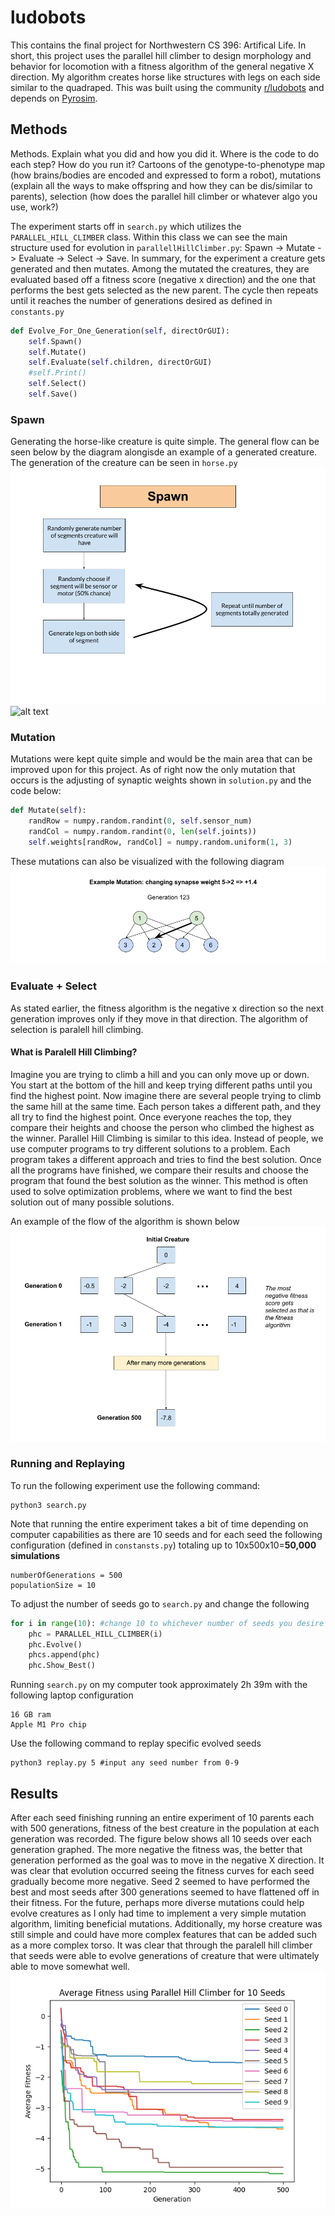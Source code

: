 # ludobots
This contains the final project for Northwestern CS 396: Artifical Life. In short, this project uses the parallel hill climber to design morphology and behavior for locomotion with a fitness algorithm of the general negative X direction. My algorithm creates horse like structures with legs on each side similar to the quadraped. This was built using the community [r/ludobots](https://www.reddit.com/r/ludobots/) and depends on [Pyrosim](https://github.com/jbongard/pyrosim). 

## Methods
Methods. Explain what you did and how you did it. Where is the code to do each step? How do you run it? Cartoons of the genotype-to-phenotype map (how brains/bodies are encoded and expressed to form a robot), mutations (explain all the ways to make offspring and how they can be dis/similar to parents), selection (how does the parallel hill climber or whatever algo you use, work?)

The experiment starts off in `search.py` which utilizes the `PARALLEL_HILL_CLIMBER` class. Within this class we can see the main structure used for  evolution in `parallellHillClimber.py`: Spawn -> Mutate -> Evaluate -> Select -> Save. In summary, for the experiment a creature gets generated and then mutates. Among the mutated the creatures, they are evaluated based off a fitness score (negative x direction) and the one that performs the best gets selected as the new parent. The cycle then repeats until it reaches the number of generations desired as defined in `constants.py`
```python
def Evolve_For_One_Generation(self, directOrGUI):
    self.Spawn()
    self.Mutate()
    self.Evaluate(self.children, directOrGUI)
    #self.Print()
    self.Select()
    self.Save()
```
### Spawn
Generating the horse-like creature is quite simple. The general flow can be seen below by the diagram alongisde an example of a generated creature. The generation of the creature can be seen in `horse.py`
![alt text](https://github.com/jeffersonxu/ludobots/blob/assignment8/algorithm.png)
![alt text](https://github.com/jeffersonxu/ludobots/blob/assignment8/parallel.jpeg)

### Mutation
Mutations were kept quite simple and would be the main area that can be improved upon for this project. As of right now the only mutation that occurs is the adjusting of synaptic weights shown in `solution.py` and the code below:
```python
def Mutate(self):
    randRow = numpy.random.randint(0, self.sensor_num)
    randCol = numpy.random.randint(0, len(self.joints))
    self.weights[randRow, randCol] = numpy.random.uniform(1, 3)
```
These mutations can also be visualized with the following diagram
![alt text](https://github.com/jeffersonxu/ludobots/blob/assignment8/mutation.png)

### Evaluate + Select
As stated earlier, the fitness algorithm is the negative x direction so the next generation improves only if they move in that direction. The algorithm of selection is paralell hill climbing. 

#### What is Paralell Hill Climbing?
Imagine you are trying to climb a hill and you can only move up or down. You start at the bottom of the hill and keep trying different paths until you find the highest point. Now imagine there are several people trying to climb the same hill at the same time. Each person takes a different path, and they all try to find the highest point. Once everyone reaches the top, they compare their heights and choose the person who climbed the highest as the winner. Parallel Hill Climbing is similar to this idea. Instead of people, we use computer programs to try different solutions to a problem. Each program takes a different approach and tries to find the best solution. Once all the programs have finished, we compare their results and choose the program that found the best solution as the winner. This method is often used to solve optimization problems, where we want to find the best solution out of many possible solutions.

An example of the flow of the algorithm is shown below
![alt text](https://github.com/jeffersonxu/ludobots/blob/assignment8/parallel.png)


### Running and Replaying
To run the following experiment use the following command:
```
python3 search.py
```
Note that running the entire experiment takes a bit of time depending on computer capabilities as there are 10 seeds and for each seed the following configuration (defined in `constansts.py`) totaling up to 10x500x10=**50,000 simulations**
```
numberOfGenerations = 500
populationSize = 10
```
To adjust the number of seeds go to `search.py` and change the following
```python
for i in range(10): #change 10 to whichever number of seeds you desire
    phc = PARALLEL_HILL_CLIMBER(i)
    phc.Evolve()
    phcs.append(phc)
    phc.Show_Best()
```

Running `search.py` on my computer took approximately 2h 39m with the following laptop configuration
```
16 GB ram
Apple M1 Pro chip
```
Use the following command to replay specific evolved seeds
```
python3 replay.py 5 #input any seed number from 0-9
```
## Results
After each seed finishing running an entire experiment of 10 parents each with 500 generations, fitness of the best creature in the population at each generation was recorded. The figure below shows all 10 seeds over each generation graphed. The more negative the fitness was, the better that generation performed as the goal was to move in the negative X direction. It was clear that evolution occurred seeing the fitness curves for each seed gradually become more negative. Seed 2 seemed to have performed the best and most seeds after 300 generations seemed to have flattened off in their fitness. For the future, perhaps more diverse mutations could help evolve creatures as I only had time to implement a very simple mutation algorithm, limiting beneficial mutations. Additionally, my horse creature was still simple and could have more complex features that can be added such as a more complex torso. It was clear that through the paralell hill climber that seeds were able to evolve generations of creature that were ultimately able to move somewhat well.
![alt text](https://github.com/jeffersonxu/ludobots/blob/assignment8/diagramFINAL.png)



